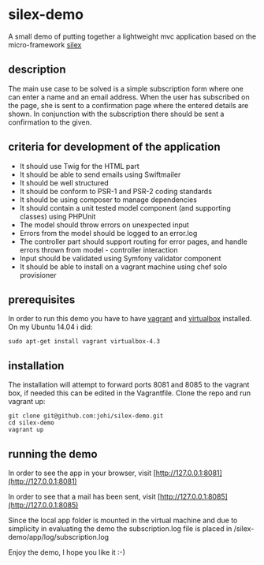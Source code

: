 # silex-demo
A small demo of putting together a lightweight mvc application based on the micro-framework [silex](http://silex.sensiolabs.org/) 
## description
The main use case to be solved is a simple subscription form where one can enter a name and an email address. When the user has subscribed on the page, 
she is sent to a confirmation page where the entered details are shown. In conjunction with the subscription there should be sent a confirmation to 
the given.

## criteria for development of the application
* It should use Twig for the HTML part
* It should be able to send emails using Swiftmailer
* It should be well structured
* It should be conform to PSR-1 and PSR-2 coding standards
* It should be using composer to manage dependencies
* It should contain a unit tested model component (and supporting classes) using PHPUnit
* The model should throw errors on unexpected input
* Errors from the model should be logged to an error.log
* The controller part should support routing for error pages, and handle errors thrown from model - controller interaction
* Input should be validated using Symfony validator component
* It should be able to install on a vagrant machine using chef solo provisioner

## prerequisites
In order to run this demo you have to have [vagrant](https://www.vagrantup.com/) and [virtualbox](https://www.virtualbox.org/) installed. On my Ubuntu 14.04 i did:

    sudo apt-get install vagrant virtualbox-4.3
## installation
The installation will attempt to forward ports 8081 and 8085 to the vagrant box, if needed this can be edited in the Vagrantfile.
Clone the repo and run vagrant up:

    git clone git@github.com:johi/silex-demo.git
    cd silex-demo
    vagrant up

## running the demo
In order to see the app in your browser, visit [http://127.0.0.1:8081](http://127.0.0.1:8081)

In order to see that a mail has been sent, visit [http://127.0.0.1:8085](http://127.0.0.1:8085)

Since the local app folder is mounted in the virtual machine and due to simplicity in evaluating the demo the subscription.log file is placed in <installdir>/silex-demo/app/log/subscription.log
 
Enjoy the demo, I hope you like it :-)